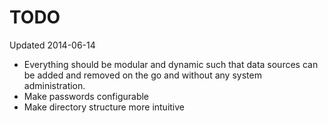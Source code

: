 # TODO

Updated 2014-06-14

 - Everything should be modular and dynamic such that data sources can be added and removed on the go and without any system administration.
 - Make passwords configurable
 - Make directory structure more intuitive
